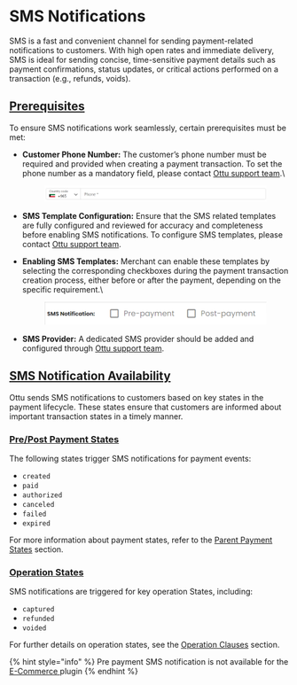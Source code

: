 # SMS Notifications

SMS is a fast and convenient channel for sending payment-related notifications to customers. With high open rates and immediate delivery, SMS is ideal for sending concise, time-sensitive payment details such as payment confirmations, status updates, or critical actions performed on a transaction (e.g., refunds, voids).&#x20;

## [Prerequisites](sms-notifications.md#prerequisites)

To ensure SMS notifications work seamlessly, certain prerequisites must be met:

*   **Customer Phone Number:** The customer’s phone number must be required and provided when creating a payment transaction. To set the phone number as a mandatory field, please contact [Ottu support team](mailto:support@ottu.com).\


    <figure><img src="../../.gitbook/assets/image (1) (1) (1) (1) (1).png" alt=""><figcaption></figcaption></figure>
* **SMS Template Configuration:** Ensure that the SMS related templates are fully configured and reviewed for accuracy and completeness before enabling SMS notifications. To configure SMS templates, please contact [Ottu support team](mailto:support@ottu.com).
*   **Enabling SMS Templates:** Merchant can enable these templates by selecting the corresponding checkboxes during the payment transaction creation process, either before or after the payment, depending on the specific requirement.\


    <figure><img src="../../.gitbook/assets/image (1) (1) (1) (1) (1) (1).png" alt=""><figcaption></figcaption></figure>
* **SMS Provider:** A dedicated SMS provider should be added and configured through [Ottu support team](mailto:support@ottu.com).&#x20;

## [SMS Notification Availability](sms-notifications.md#sms-notification-availability)

Ottu sends SMS notifications to customers based on key states in the payment lifecycle. These states ensure that customers are informed about important transaction states in a timely manner.

### [**Pre/Post Payment States**](sms-notifications.md#pre-post-payment-states)

The following states trigger SMS notifications for payment events:

* `created`
* `paid`
* `authorized`
* `canceled`
* `failed`
* `expired`

For more information about payment states, refer to the [Parent Payment States](../payment-tracking/payment-transactions-states.md#parent-states) section.

### [**Operation States**](sms-notifications.md#operation-states)

SMS notifications are triggered for key operation States, including:

* `captured`
* `refunded`
* `voided`

For further details on operation  states, see the [Operation Clauses](../payment-gateway.md#operations-clauses) section.

{% hint style="info" %}
Pre payment SMS notification is not available for the [E-Commerce ](../plugins/e-commerce.md)plugin
{% endhint %}
